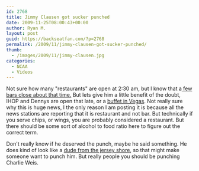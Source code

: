 ```yaml
---
id: 2768
title: Jimmy Clausen got sucker punched
date: 2009-11-25T08:00:43+00:00
author: Ryan M.
layout: post
guid: https://backseatfan.com/?p=2768
permalink: /2009/11/jimmy-clausen-got-sucker-punched/
thumb:
  - /images/2009/11/jimmy-clausen.jpg
categories:
  - NCAA
  - Videos
---
```


<div class="entry">
  <p>
  </p>

  <p>
    Not sure how many "restaurants" are open at 2:30 am, but I know that a<a href="http://en.wikipedia.org/wiki/Last_call_%28bar_term%29#US_State_specific_laws"> few bars close about that time.</a> But lets give him a little benefit of the doubt, IHOP and Dennys are open that late, or a <a href="http://www.youtube.com/watch?v=bpOdCWaTsIk">buffet in Vegas</a>. Not really sure why this is huge news, I the only reason I am posting it is because all the news stations are reporting that it is restaurant and not bar. But technically if you serve chips, or wings, you are probably considered a restaurant. But there should be some sort of alcohol to food ratio here to figure out the correct term.
  </p>

  <p>
    Don't really know if he deserved the punch, maybe he said something. He does kind of look like a <a href="http://media.ebaumsworld.com/mediaFiles/picture/368417/941267.jpg">dude from the jersey shore</a>, so that might make someone want to punch him. But really people you should be punching Charlie Weis.
  </p>
</div>
